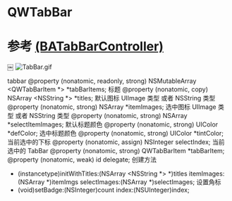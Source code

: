 # QWTabBar
# 参考 [(BATabBarController)](https://github.com/antiguab/BATabBarController)
￼
![TabBar.gif](https://upload-images.jianshu.io/upload_images/2342189-670c46912b066016.gif?imageMogr2/auto-orient/strip)


tabbar
@property (nonatomic, readonly, strong) NSMutableArray <QWTabBarItem *> *tabBarItems;
标题
@property (nonatomic, copy) NSArray <NSString *> *titles;
默认图标 UIImage 类型 或者 NSString 类型
@property (nonatomic, strong) NSArray *itemImages;
选中图标 UIImage 类型 或者 NSString 类型
@property (nonatomic, strong) NSArray *selectItemImages;
 默认标题颜色
@property (nonatomic, strong) UIColor *defColor;
 选中标题颜色
@property (nonatomic, strong) UIColor *tintColor;
当前选中的下标
@property (nonatomic, assign) NSInteger selectIndex;
当前选中的 TabBar
@property (nonatomic, strong) QWTabBarItem *tabBarItem;
@property (nonatomic, weak) id <QWTabBarDelegate>delegate;
  创建方法
 - (instancetype)initWithTitles:(NSArray <NSString *> *)titles itemImages:(NSArray *)itemImgs selectImages:(NSArray *)selectImages;
 设置角标
- (void)setBadge:(NSInteger)count index:(NSUInteger)index;

